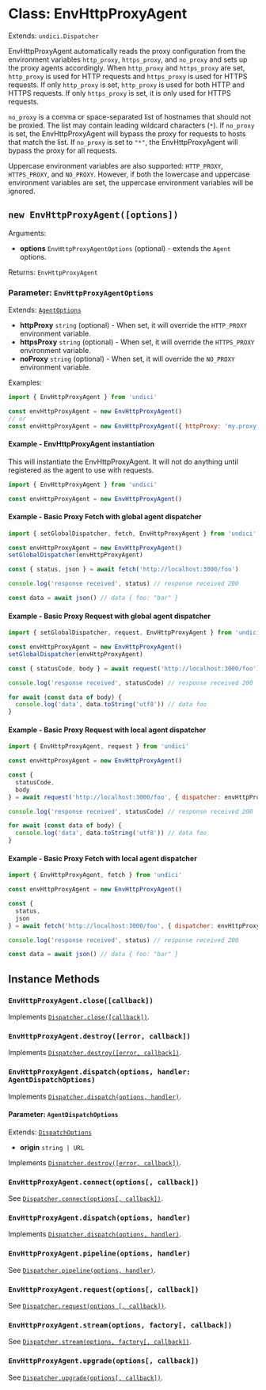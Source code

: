 # Class: EnvHttpProxyAgent

Extends: `undici.Dispatcher`

EnvHttpProxyAgent automatically reads the proxy configuration from the environment variables `http_proxy`, `https_proxy`, and `no_proxy` and sets up the proxy agents accordingly. When `http_proxy` and `https_proxy` are set, `http_proxy` is used for HTTP requests and `https_proxy` is used for HTTPS requests. If only `http_proxy` is set, `http_proxy` is used for both HTTP and HTTPS requests. If only `https_proxy` is set, it is only used for HTTPS requests.

`no_proxy` is a comma or space-separated list of hostnames that should not be proxied. The list may contain leading wildcard characters (`*`). If `no_proxy` is set, the EnvHttpProxyAgent will bypass the proxy for requests to hosts that match the list. If `no_proxy` is set to `"*"`, the EnvHttpProxyAgent will bypass the proxy for all requests.

Uppercase environment variables are also supported: `HTTP_PROXY`, `HTTPS_PROXY`, and `NO_PROXY`. However, if both the lowercase and uppercase environment variables are set, the uppercase environment variables will be ignored.

## `new EnvHttpProxyAgent([options])`

Arguments:

* **options** `EnvHttpProxyAgentOptions` (optional) - extends the `Agent` options.

Returns: `EnvHttpProxyAgent`

### Parameter: `EnvHttpProxyAgentOptions`

Extends: [`AgentOptions`](/docs/docs/api/Agent.md#parameter-agentoptions)

* **httpProxy** `string` (optional) - When set, it will override the `HTTP_PROXY` environment variable.
* **httpsProxy** `string` (optional) - When set, it will override the `HTTPS_PROXY` environment variable.
* **noProxy** `string` (optional) - When set, it will override the `NO_PROXY` environment variable.

Examples:

```js
import { EnvHttpProxyAgent } from 'undici'

const envHttpProxyAgent = new EnvHttpProxyAgent()
// or
const envHttpProxyAgent = new EnvHttpProxyAgent({ httpProxy: 'my.proxy.server:8080', httpsProxy: 'my.proxy.server:8443', noProxy: 'localhost' })
```

#### Example - EnvHttpProxyAgent instantiation

This will instantiate the EnvHttpProxyAgent. It will not do anything until registered as the agent to use with requests.

```js
import { EnvHttpProxyAgent } from 'undici'

const envHttpProxyAgent = new EnvHttpProxyAgent()
```

#### Example - Basic Proxy Fetch with global agent dispatcher

```js
import { setGlobalDispatcher, fetch, EnvHttpProxyAgent } from 'undici'

const envHttpProxyAgent = new EnvHttpProxyAgent()
setGlobalDispatcher(envHttpProxyAgent)

const { status, json } = await fetch('http://localhost:3000/foo')

console.log('response received', status) // response received 200

const data = await json() // data { foo: "bar" }
```

#### Example - Basic Proxy Request with global agent dispatcher

```js
import { setGlobalDispatcher, request, EnvHttpProxyAgent } from 'undici'

const envHttpProxyAgent = new EnvHttpProxyAgent()
setGlobalDispatcher(envHttpProxyAgent)

const { statusCode, body } = await request('http://localhost:3000/foo')

console.log('response received', statusCode) // response received 200

for await (const data of body) {
  console.log('data', data.toString('utf8')) // data foo
}
```

#### Example - Basic Proxy Request with local agent dispatcher

```js
import { EnvHttpProxyAgent, request } from 'undici'

const envHttpProxyAgent = new EnvHttpProxyAgent()

const {
  statusCode,
  body
} = await request('http://localhost:3000/foo', { dispatcher: envHttpProxyAgent })

console.log('response received', statusCode) // response received 200

for await (const data of body) {
  console.log('data', data.toString('utf8')) // data foo
}
```

#### Example - Basic Proxy Fetch with local agent dispatcher

```js
import { EnvHttpProxyAgent, fetch } from 'undici'

const envHttpProxyAgent = new EnvHttpProxyAgent()

const {
  status,
  json
} = await fetch('http://localhost:3000/foo', { dispatcher: envHttpProxyAgent })

console.log('response received', status) // response received 200

const data = await json() // data { foo: "bar" }
```

## Instance Methods

### `EnvHttpProxyAgent.close([callback])`

Implements [`Dispatcher.close([callback])`](/docs/docs/api/Dispatcher.md#dispatcherclosecallback-promise).

### `EnvHttpProxyAgent.destroy([error, callback])`

Implements [`Dispatcher.destroy([error, callback])`](/docs/docs/api/Dispatcher.md#dispatcherdestroyerror-callback-promise).

### `EnvHttpProxyAgent.dispatch(options, handler: AgentDispatchOptions)`

Implements [`Dispatcher.dispatch(options, handler)`](/docs/docs/api/Dispatcher.md#dispatcherdispatchoptions-handler).

#### Parameter: `AgentDispatchOptions`

Extends: [`DispatchOptions`](/docs/docs/api/Dispatcher.md#parameter-dispatchoptions)

* **origin** `string | URL`

Implements [`Dispatcher.destroy([error, callback])`](/docs/docs/api/Dispatcher.md#dispatcherdestroyerror-callback-promise).

### `EnvHttpProxyAgent.connect(options[, callback])`

See [`Dispatcher.connect(options[, callback])`](/docs/docs/api/Dispatcher.md#dispatcherconnectoptions-callback).

### `EnvHttpProxyAgent.dispatch(options, handler)`

Implements [`Dispatcher.dispatch(options, handler)`](/docs/docs/api/Dispatcher.md#dispatcherdispatchoptions-handler).

### `EnvHttpProxyAgent.pipeline(options, handler)`

See [`Dispatcher.pipeline(options, handler)`](/docs/docs/api/Dispatcher.md#dispatcherpipelineoptions-handler).

### `EnvHttpProxyAgent.request(options[, callback])`

See [`Dispatcher.request(options [, callback])`](/docs/docs/api/Dispatcher.md#dispatcherrequestoptions-callback).

### `EnvHttpProxyAgent.stream(options, factory[, callback])`

See [`Dispatcher.stream(options, factory[, callback])`](/docs/docs/api/Dispatcher.md#dispatcherstreamoptions-factory-callback).

### `EnvHttpProxyAgent.upgrade(options[, callback])`

See [`Dispatcher.upgrade(options[, callback])`](/docs/docs/api/Dispatcher.md#dispatcherupgradeoptions-callback).

